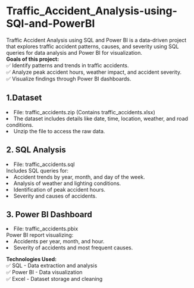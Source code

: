# Traffic_Accident_Analysis-using-SQl-and-PowerBI
Traffic Accident Analysis using SQL and Power BI is a data-driven project that explores traffic accident patterns, causes, and severity using SQL queries for data analysis and Power BI for visualization.<br>
<b>Goals of this project:</b><br>
✅ Identify patterns and trends in traffic accidents.<br>
✅ Analyze peak accident hours, weather impact, and accident severity.<br>
✅ Visualize findings through Power BI dashboards.<br>

 <h2>1.Dataset</h2>
   <li>File: traffic_accidents.zip (Contains traffic_accidents.xlsx)</li> 
   <li>The dataset includes details like date, time, location, weather, and road conditions.</li> 
    <li>Unzip the file to access the raw data.</li>

<h2>2. SQL Analysis</h2>
   <li>File: traffic_accidents.sql</li> 
    Includes SQL queries for:<br>
    <li>Accident trends by year, month, and day of the week.</li>
    <li>Analysis of weather and lighting conditions.</li>
    <li>Identification of peak accident hours.</li>
    <li>Severity and causes of accidents.</li>

<h2>3. Power BI Dashboard</h2>
   <li>File: traffic_accidents.pbix</li> 
    Power BI report visualizing:<br>
    <li>Accidents per year, month, and hour.</li>
    <li>Severity of accidents and most frequent causes.</li>


   <b>Technologies Used:</b><br>
✅ SQL - Data extraction and analysis<br>
✅ Power BI - Data visualization<br>
✅ Excel - Dataset storage and cleaning
